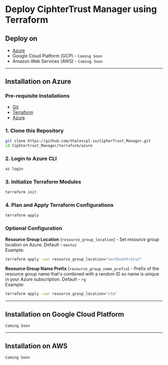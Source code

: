 # Deploy CiphterTrust Manager using Terraform

## Deploy on
- [Azure](#installation-on-azure)
- Google Cloud Platform (GCP) - `Coming Soon`
- Amazon Web Services (AWS) - `Coming Soon`

---

## Installation on Azure

### Pre-requisite Installations
* [Git](https://gitscm.org)
* [Terraform](https://terraform.io/downloads)
* [Azure](https://docs.microsoft.com/en-us/cli/azure/install-azure-cli)

### 1. Clone this Repository
```bash
git clone https://github.com/thalescpl-io/CipherTrust_Manager.git
cd Ciphtertrust_Manager/terraform/azure
```

### 2. Login to Azure CLI
```bash
az login
```

### 3. Initialize Terraform Modules
```bash
terraform init
```

### 4. Plan and Apply Terraform Configurations
```bash
terraform apply
```

### Optional Configuration
**Resource Group Location** (`resource_group_location`) - Set resource group location on Azure. Default - `eastus`\
Example:
```bash
terraform apply -var resource_group_location="northcentralus"
```

**Resource Group Name Prefix** (`resource_group_name_prefix`) - Prefix of the resource group name that's combined with a random ID so name is unique in your Azure subscription. Default - `rg`\
Example:
```bash
terraform apply -var resource_group_location="ctm"
```

---
## Installation on Google Cloud Platform
`Coming Soon`

---
## Installation on AWS
`Coming Soon`

